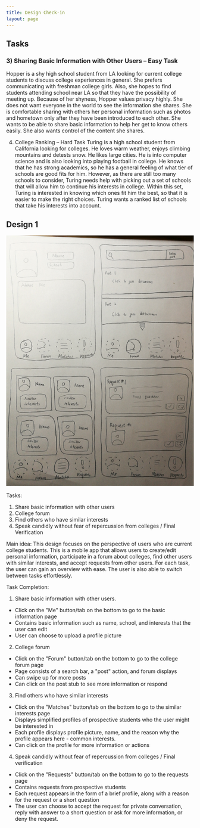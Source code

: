 ```yaml
---
title: Design Check-in
layout: page
---
```

## Tasks


### 3) Sharing Basic Information with Other Users – Easy Task
Hopper is a shy high school student from LA looking for current college students to discuss college experiences in general.  She prefers communicating with freshman college girls.  Also, she hopes to find students attending school near LA so that they have the possibility of meeting up.  Because of her shyness, Hopper values privacy highly.  She does not want everyone in the world to see the information she shares.  She is comfortable sharing with others her personal information such as photos and hometown only after they have been introduced to each other.  She wants to be able to share basic information to help her get to know others easily.  She also wants control of the content she shares.

4) College Ranking – Hard Task
Turing is a high school student from California looking for colleges. He loves warm weather, enjoys climbing mountains and detests snow. He likes large cities. He is into computer science and is also looking into playing football in college. He knows that he has strong academics, so he has a general feeling of what tier of schools are good fits for him. However, as there are still too many schools to consider, Turing needs help with picking out a set of schools that will allow him to continue his interests in college. Within this set, Turing is interested in knowing which ones fit him the best, so that it is easier to make the right choices. Turing wants a ranked list of schools that take his interests into account.

## Design 1
![Design 1](/img/sketch_wei.png)

Tasks:
1.  Share basic information with other users
2.  College forum
3.  Find others who have similar interests
4.  Speak candidly without fear of repercussion from colleges /  Final Verification

Main idea:
This design focuses on the perspective of users who are current college students.  This is a mobile app that allows users to create/edit personal information, participate in a forum about colleges, find other users with similar interests, and accept requests from other users.  For each task, the user can gain an overview with ease.  The user is also able to switch between tasks effortlessly.

Task Completion:
1.  Share basic information with other users.
*  Click on the "Me" button/tab on the bottom to go to the basic information page
*  Contains basic information such as name, school, and interests that the user can edit
*  User can choose to upload a profile picture

2. College forum
*  Click on the "Forum" button/tab on the bottom to go to the college forum page
*  Page consists of a search bar, a "post" action, and forum displays 
*  Can swipe up for more posts
*  Can click on the post stub to see more information or respond

3.  Find others who have similar interests
*  Click on the "Matches" button/tab on the bottom to go to the similar interests page
*  Displays simplified profiles of prospective students who the user might be interested in
*  Each profile displays profile picture, name, and the reason why the profile appears here - common interests.
*  Can click on the profile for more information or actions

4. Speak candidly without fear of repercussion from colleges / Final verification
*  Click on the "Requests" button/tab on the bottom to go to the requests page
*  Contains requests from prospective students
*  Each request appears in the form of a brief profile, along with a reason for the request or a short question
*  The user can choose to accept the request for private conversation, reply with answer to a short question or ask for more information, or deny the request. 



